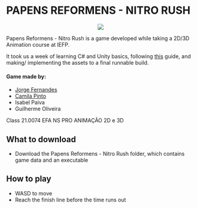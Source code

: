 # PAPENS REFORMENS - NITRO RUSH


<p align="center">
  <a href="https://skillicons.dev">
    <img src="https://skillicons.dev/icons?i=unity,blender,vscode,cs,ps" />
  </a>
</p>

Papens Reformens - Nitro Rush is a game developed while taking a 2D/3D Animation course at IEFP.

It took us a week of learning C# and Unity basics, following [this](https://www.youtube.com/watch?v=n0GQL5JgJcY&list=PLrnPJCHvNZuB5ATsJZLKX3AW4V9XaIV9b) guide, and making/ implementing the assets to a final runnable build.



#### Game made by: 
- [Jorge Fernandes](https://www.linkedin.com/in/jorge-fernandes-dev/)
- [Camila Pinto](https://www.linkedin.com/in/camila-pinto-b1a53a206/)
- Isabel Paiva
- Guilherme Oliveira

Class 21.0074 EFA NS PRO ANIMAÇÃO 2D e 3D 

## What to download
- Download the Papens Reformens - Nitro Rush folder, which contains game data and an executable

## How to play
- WASD to move
- Reach the finish line before the time runs out
